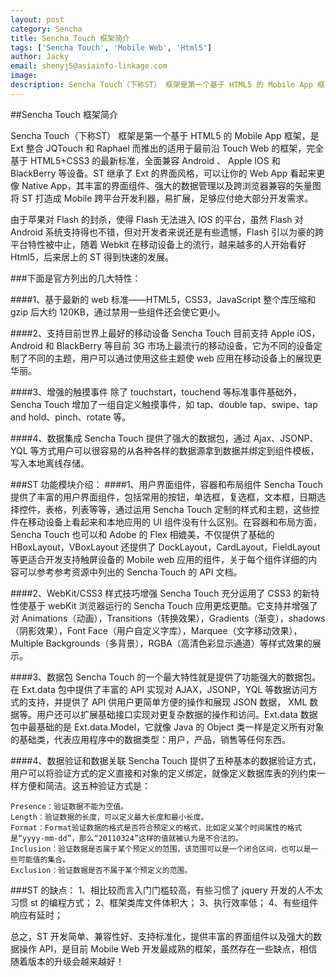 ```yaml
---
layout: post
category: Sencha
title: Sencha Touch 框架简介
tags: ['Sencha Touch', 'Mobile Web', 'Html5']
author: Jacky
email: shenyj5@asiainfo-linkage.com
image:
description: Sencha Touch（下称ST） 框架是第一个基于 HTML5 的 Mobile App 框架，是 Ext 整合 JQTouch 和 Raphael 而推出的适用于最前沿 Touch Web 的框架，完全基于 HTML5+CSS3 的最新标准，全面兼容 Android 、 Apple IOS 和 BlackBerry 等设备。ST 继承了 Ext 的界面风格，可以让你的 Web App 看起来更像 Native App，其丰富的界面组件、强大的数据管理以及跨浏览器兼容的矢量图将 ST 打造成 Mobile 跨平台开发利器，易扩展，足够应付绝大部分开发需求。
---
```


##Sencha Touch 框架简介

Sencha Touch（下称ST） 框架是第一个基于 HTML5 的 Mobile App 框架，是 Ext 整合 JQTouch 和 Raphael 而推出的适用于最前沿 Touch Web 的框架，完全基于 HTML5+CSS3 的最新标准，全面兼容 Android 、 Apple IOS 和 BlackBerry 等设备。ST 继承了 Ext 的界面风格，可以让你的 Web App 看起来更像 Native App，其丰富的界面组件、强大的数据管理以及跨浏览器兼容的矢量图将 ST 打造成 Mobile 跨平台开发利器，易扩展，足够应付绝大部分开发需求。

由于苹果对 Flash 的封杀，使得 Flash 无法进入 IOS 的平台，虽然 Flash 对 Android 系统支持得也不错，但对开发者来说还是有些遗憾，Flash 引以为豪的跨平台特性被中止，随着 Webkit 在移动设备上的流行，越来越多的人开始看好 Html5，后来居上的 ST 得到快速的发展。

###下面是官方列出的几大特性：

####1、基于最新的 web 标准——HTML5，CSS3，JavaScript
整个库压缩和 gzip 后大约 120KB，通过禁用一些组件还会使它更小。

####2、支持目前世界上最好的移动设备
Sencha Touch 目前支持 Apple iOS，Android 和 BlackBerry 等目前 3G 市场上最流行的移动设备，它为不同的设备定制了不同的主题，用户可以通过使用这些主题使 web 应用在移动设备上的展现更华丽。

####3、增强的触摸事件
除了 touchstart，touchend 等标准事件基础外，Sencha Touch 增加了一组自定义触摸事件，如 tap、double tap、swipe、tap and hold、pinch、rotate 等。

####4、数据集成
Sencha Touch 提供了强大的数据包，通过 Ajax、JSONP、YQL 等方式用户可以很容易的从各种各样的数据源拿到数据并绑定到组件模板，写入本地离线存储。

###ST 功能模块介绍：
####1、用户界面组件，容器和布局组件
Sencha Touch 提供了丰富的用户界面组件，包括常用的按钮，单选框，复选框，文本框，日期选择控件，表格，列表等等，通过运用 Sencha Touch 定制的样式和主题，这些控件在移动设备上看起来和本地应用的 UI 组件没有什么区别。在容器和布局方面，Sencha Touch 也可以和 Adobe 的 Flex 相媲美，不仅提供了基础的 HBoxLayout，VBoxLayout 还提供了 DockLayout，CardLayout，FieldLayout 等更适合开发支持触屏设备的 Mobile web 应用的组件，关于每个组件详细的内容可以参考参考资源中列出的 Sencha Touch 的 API 文档。

####2、WebKit/CSS3 样式技巧增强
Sencha Touch 充分运用了 CSS3 的新特性使基于 webKit 浏览器运行的 Sencha Touch 应用更炫更酷。它支持并增强了对 Animations（动画），Transitions（转换效果），Gradients（渐变），shadows（阴影效果），Font Face（用户自定义字库），Marquee（文字移动效果），Multiple Backgrounds（多背景），RGBA（高清色彩显示通道）等样式效果的展示。

####3、数据包
Sencha Touch 的一个最大特性就是提供了功能强大的数据包。在 Ext.data 包中提供了丰富的 API 实现对 AJAX，JSONP，YQL 等数据访问方式的支持，并提供了 API 供用户更简单方便的操作和展现 JSON 数据， XML 数据等。用户还可以扩展基础接口实现对更复杂数据的操作和访问。Ext.data 数据包中最基础的是 Ext.data.Model，它就像 Java 的 Object 类一样是定义所有对象的基础类，代表应用程序中的数据类型：用户，产品，销售等任何东西。

####4、数据验证和数据关联
Sencha Touch 提供了五种基本的数据验证方式，用户可以将验证方式的定义直接和对象的定义绑定，就像定义数据库表的列约束一样方便和简洁。这五种验证方式是：

	Presence：验证数据不能为空值。
	Length：验证数据的长度，可以定义最大长度和最小长度。
	Format：Format验证数据的格式是否符合预定义的格式，比如定义某个时间属性的格式是“yyyy-mm-dd”，那么“20110324”这样的值就被认为是不合法的。
	Inclusion：验证数据是否属于某个预定义的范围，该范围可以是一个闭合区间，也可以是一些可能值的集合。
	Exclusion：验证数据是否不属于某个预定义的范围。 

###ST 的缺点：
	1、相比较而言入门门槛较高，有些习惯了 jquery 开发的人不太习惯 st 的编程方式；
	2、框架类库文件体积大；
	3、执行效率低；
	4、有些组件响应有延时；

总之，ST 开发简单、兼容性好、支持标准化，提供丰富的界面组件以及强大的数据操作 API，是目前 Mobile Web 开发最成熟的框架，虽然存在一些缺点，相信随着版本的升级会越来越好！